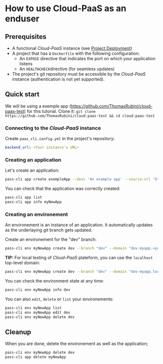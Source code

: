 # How to use Cloud-PaaS as an enduser

## Prerequisites
- A functional _Cloud-PaaS_ instance (see [Project Deployment](./deployment/README.md))
- A project that has a ``Dockerfile`` with the following configuration:
    - An ``EXPOSE`` directive that indicates the port on which your application listens
    - An ``HEALTHCHECK``directive (for seamless updates)
- The project's git repository must be accessible by the _Cloud-PaaS_ instance (authentication is not yet supported).

## Quick start

We will be using a exemple app (https://github.com/ThomasRubini/cloud-paas-test) for this tutorial.
Clone it: ``git clone https://github.com/ThomasRubini/cloud-paas-test && cd cloud-paas-test``

### Connecting to the _Cloud-PaaS_ instance
Create `paas_cli.config.yml` in the project's repository:
```yaml
backend_url: <Your instance's URL>
```

### Creating an application
Let's create an application:
```bash
pass-cli app create exempleApp --desc 'An example app' --source-url 'https://github.com/ThomasRubini/cloud-paas-test'
```
You can check that the application was correctly created:
```bash
pass-cli app list
pass-cli app info myNewApp
```

### Creating an environement
An environement is an instance of an application. It automatically updates as the underlaying git branch gets updated.

Create an environement for the "dev" branch:
```bash
pass-cli env myNewApp create dev --branch "dev" --domain "dev-myapp.<your instance's domain>"
```

**TIP:** For local testing of _Cloud-PaaS_ plateform, you can use the ``localhost`` top-level domain:
```bash
pass-cli env myNewApp create dev --branch "dev" --domain "dev-myapp.localhost"
```

You can check the environment state at any time:
```bash
pass-cli env myNewApp info dev
```

You can also `edit`, `delete` or `list` your environements:
```bash
pass-cli env myNewApp list
pass-cli env myNewApp edit dev
pass-cli env myNewApp delete dev
```

## Cleanup
When you are done, delete the environement as well as the application;
```bash
pass-cli env myNewApp delete dev
pass-cli app delete myNewApp
```

